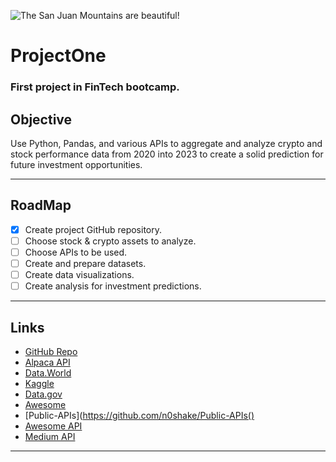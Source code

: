 ![The San Juan Mountains are beautiful!](https://images.unsplash.com/photo-1560221328-12fe60f83ab8?ixlib=rb-4.0.3&ixid=MnwxMjA3fDB8MHxwaG90by1wYWdlfHx8fGVufDB8fHx8&auto=format&fit=crop&w=2074&q=80 "San Juan Mountains")

# ProjectOne
### # 

### First project in FinTech bootcamp.

## Objective

Use Python, Pandas, and various APIs to aggregate and analyze crypto and stock performance data from 2020 into 2023 to create a solid prediction for future investment opportunities.

---

## RoadMap

- [x]  Create project GitHub repository.
- [ ]  Choose stock & crypto assets to analyze.
- [ ]  Choose APIs to be used.
- [ ]  Create and prepare datasets.
- [ ]  Create data visualizations.
- [ ]  Create analysis for investment predictions.

---

## Links

- [GitHub Repo](https://github.com/damian-robinson/project)
- [Alpaca API](https://www.notion.so/ProjectOne-3e34d9d8df7449e4b0e82d25c183be05)
- [Data.World](https://www.data.world/)
- [Kaggle](https://www.kaggle.com/)
- [Data.gov](https://www.data.gov/)
- [Awesome](https://github.com/awesomedata/awesome-public-datasets)
- [Public-APIs](https://github.com/n0shake/Public-APIs()
- [Awesome API](https://github.com/Kikobeats/awesome-api)
- [Medium API](https://benjamin-libor.medium.com/a-curated-collection-of-over-150-apis-to-build-great-products-fdcfa0f361bc)

---
